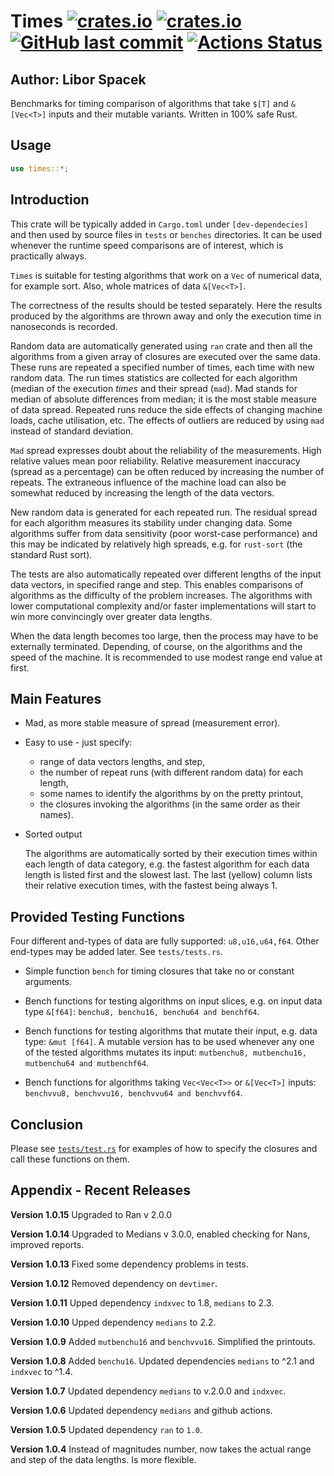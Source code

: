 # Times [![crates.io](https://img.shields.io/crates/v/times?logo=rust)](https://crates.io/crates/times) [![crates.io](https://img.shields.io/crates/d/times?logo=rust)](https://crates.io/crates/times) [![GitHub last commit](https://img.shields.io/github/last-commit/liborty/times/HEAD?logo=github)](https://github.com/liborty/times) [![Actions Status](https://github.com/liborty/times/actions/workflows/test.yml/badge.svg)](https://github.com/liborty/times/actions)

## Author: Libor Spacek

Benchmarks for timing comparison of algorithms that take `$[T]` and `&[Vec<T>]` inputs and their mutable
variants. Written in 100% safe Rust.

## Usage

```rust
use times::*;
```

## Introduction

This crate will be typically added in `Cargo.toml` under `[dev-dependecies]`  and then used by source files in `tests` or `benches` directories. It can be used whenever the runtime speed comparisons are of interest, which is practically always.

`Times` is suitable for testing algorithms that work on a `Vec` of numerical data, for example sort. Also, whole matrices of data `&[Vec<T>]`.

The correctness of the results
should be tested separately. Here the results produced by the algorithms are thrown away and only the execution time in nanoseconds is recorded.

Random data are automatically generated using `ran` crate and then all the algorithms from a given array of closures are executed over the same data. These runs are repeated a specified number of times, each time with new random data. The run times statistics are collected for each algorithm (median of the execution *times* and their spread (`mad`). Mad stands for median of absolute differences from median; it is the most stable measure of data spread. Repeated runs reduce the side effects of changing machine loads, cache utilisation, etc. The effects of outliers are reduced by using `mad` instead of standard deviation.

`Mad` spread expresses doubt about the reliability of the measurements. High relative values mean poor reliability. Relative measurement inaccuracy (spread as a percentage) can be often reduced by increasing the number of repeats. The extraneous influence of the machine load can also be somewhat reduced by increasing the length of the data vectors.

New random data is generated for each repeated run. The residual spread for each algorithm measures its stability under changing data. Some algorithms suffer from data sensitivity (poor worst-case performance) and this may be indicated by relatively high spreads, e.g. for `rust-sort` (the standard Rust sort).

The tests are also automatically repeated over different lengths of the input data vectors, in specified range and step. This enables comparisons of algorithms as the difficulty of the problem increases. The algorithms with lower computational complexity and/or faster implementations will start to win more convincingly over greater data lengths.

When the data length becomes too large, then the process may have to be externally terminated. Depending, of course, on the algorithms and the speed of the machine. It is recommended to use modest range end value at first.

## Main Features

* Mad, as more stable measure of spread (measurement error).

* Easy to use - just specify:
  * range of data vectors lengths, and step,
  * the number of repeat runs (with different random data) for each length,
  * some names to identify the algorithms by on the pretty printout,
  * the closures invoking the algorithms (in the same order as their names).

* Sorted output

    The algorithms are automatically sorted by their execution times within each length of data category, e.g. the fastest algorithm for each data length is listed first and the slowest last. The last (yellow) column lists their relative execution times, with the fastest being always 1.

## Provided Testing Functions

Four different and-types of data are fully supported: `u8,u16,u64,f64`. Other end-types may be added later. See `tests/tests.rs`.

* Simple function `bench` for timing closures that take no or constant arguments.

* Bench functions for testing algorithms on input slices, e.g. on input data type `&[f64]`:
`benchu8, benchu16, benchu64 and benchf64`.

* Bench functions for testing algorithms that mutate their input, e.g. data type: `&mut [f64]`.
A mutable version has to be used whenever any one of the tested algorithms mutates its input:
`mutbenchu8, mutbenchu16, mutbenchu64 and mutbenchf64`.

* Bench functions for algorithms taking `Vec<Vec<T>>` or `&[Vec<T>]` inputs: `benchvvu8, benchvvu16, benchvvu64 and benchvvf64`.

## Conclusion

Please see [`tests/test.rs`](https://github.com/liborty/times/blob/main/tests/tests.rs) for examples of how to specify the closures and call these functions on them.

## Appendix - Recent Releases

**Version 1.0.15** Upgraded to Ran v 2.0.0

**Version 1.0.14** Upgraded to Medians v 3.0.0, enabled checking for Nans, improved reports.

**Version 1.0.13** Fixed some dependency problems in tests.

**Version 1.0.12** Removed dependency on `devtimer`.

**Version 1.0.11** Upped dependency `indxvec` to 1.8, `medians` to 2.3.

**Version 1.0.10** Upped dependency `medians` to 2.2.

**Version 1.0.9** Added `mutbenchu16` and `benchvvu16`. Simplified the printouts.

**Version 1.0.8** Added `benchu16`. Updated dependencies `medians` to ^2.1 and `indxvec` to ^1.4.

**Version 1.0.7** Updated dependency `medians` to v.2.0.0 and `indxvec`.

**Version 1.0.6** Updated dependency `medians` and github actions.

**Version 1.0.5** Updated dependency `ran` to `1.0`.

**Version 1.0.4** Instead of magnitudes number, now takes the actual range and step of the data lengths. Is more flexible.
